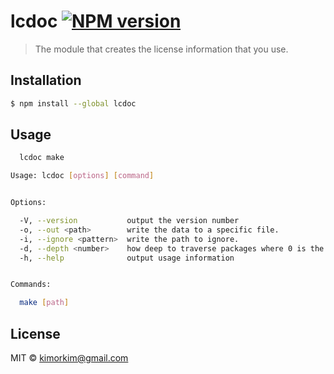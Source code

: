# lcdoc [![NPM version](https://badge.fury.io/js/lcdoc.svg)](https://npmjs.org/package/lcdoc) 

> The module that creates the license information that you use.

## Installation

```sh
$ npm install --global lcdoc
```

## Usage

```bash
  lcdoc make
```

```bash
Usage: lcdoc [options] [command]


Options:

  -V, --version           output the version number
  -o, --out <path>        write the data to a specific file.
  -i, --ignore <pattern>  write the path to ignore.
  -d, --depth <number>    how deep to traverse packages where 0 is the current package.json only
  -h, --help              output usage information


Commands:

  make [path]
```

## License

MIT © [kimorkim@gmail.com]()
